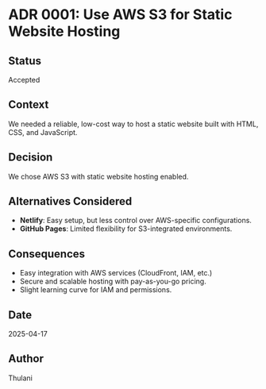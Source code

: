 # ADR 0001: Use AWS S3 for Static Website Hosting

## Status
Accepted

## Context
We needed a reliable, low-cost way to host a static website built with HTML, CSS, and JavaScript.

## Decision
We chose AWS S3 with static website hosting enabled.

## Alternatives Considered
- **Netlify**: Easy setup, but less control over AWS-specific configurations.
- **GitHub Pages**: Limited flexibility for S3-integrated environments.

## Consequences
- Easy integration with AWS services (CloudFront, IAM, etc.)
- Secure and scalable hosting with pay-as-you-go pricing.
- Slight learning curve for IAM and permissions.

## Date
2025-04-17

## Author
Thulani
